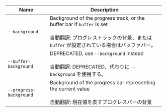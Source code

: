 
| Name | Description |
| --- | --- |
| `--background` | Background of the progress track, or the buffer bar if `buffer` is set<br /><br />自動翻訳: プログレストラックの背景、または `buffer` が設定されている場合はバッファバー。 |
| `--buffer-background` | DEPRECATED, use `--background` instead<br /><br />自動翻訳: DEPRECATED、代わりに `--background` を使用する。 |
| `--progress-background` | Background of the progress bar representing the current value<br /><br />自動翻訳: 現在値を表すプログレスバーの背景 |

